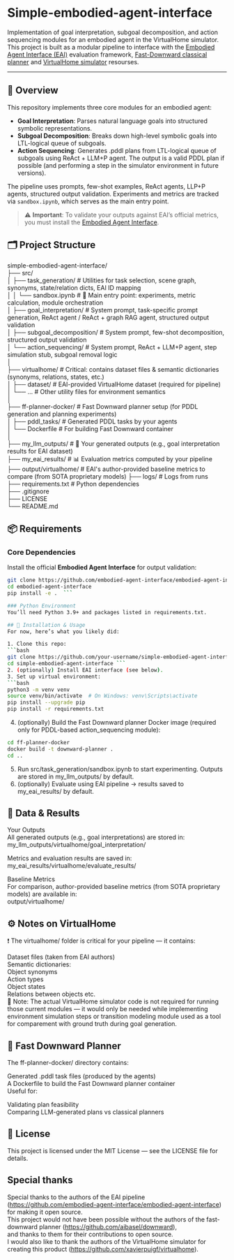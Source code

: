 # Simple-embodied-agent-interface

Implementation of goal interpretation, subgoal decomposition, and action sequencing modules for an embodied agent in the VirtualHome simulator.    
This project is built as a modular pipeline to interface with the [Embodied Agent Interface (EAI)](https://github.com/embodied-agent-interface/embodied-agent-interface) evaluation framework, [Fast-Downward classical planner](https://github.com/aibasel/downward) and [VirtualHome simulator](https://github.com/xavierpuigf/virtualhome) resourses.  

---

## 📌 Overview  

This repository implements three core modules for an embodied agent:  
- **Goal Interpretation**: Parses natural language goals into structured symbolic representations.  
- **Subgoal Decomposition**: Breaks down high-level symbolic goals into LTL-logical queue of subgoals.  
- **Action Sequencing**: Generates .pddl plans from LTL-logical queue of subgoals using ReAct + LLM+P agent. The output is a valid PDDL plan if possible (and performing a step in the simulator environment in future versions).  

The pipeline uses prompts, few-shot examples, ReAct agents, LLP+P agents, structured output validation. Experiments and metrics are tracked via `sandbox.ipynb`, which serves as the main entry point.  

> ⚠️ **Important**: To validate your outputs against EAI’s official metrics, you must install the [Embodied Agent Interface](https://github.com/embodied-agent-interface/embodied-agent-interface).  


## 🗂️ Project Structure  
simple-embodied-agent-interface/  
├── src/  
│ ├── task_generation/ # Utilities for task selection, scene graph, synonyms, state/relation dicts, EAI ID mapping  
│ │ └── sandbox.ipynb # 🎯 Main entry point: experiments, metric calculation, module orchestration  
│ ├── goal_interpretation/ # System prompt, task-specific prompt generation, ReAct agent / ReAct + graph RAG agent, structured output validation  
│ ├── subgoal_decomposition/ # System prompt, few-shot decomposition, structured output validation  
│ └── action_sequencing/ # System prompt, ReAct + LLM+P agent, step simulation stub, subgoal removal logic  
│    
├── virtualhome/ # Critical: contains dataset files & semantic dictionaries (synonyms, relations, states, etc.)  
│ ├── dataset/ # EAI-provided VirtualHome dataset (required for pipeline)  
│ └── ... # Other utility files for environment semantics  
│  
├── ff-planner-docker/ # Fast Downward planner setup (for PDDL generation and planning experiments)  
│ ├── pddl_tasks/ # Generated PDDL tasks by your agents  
│ └── Dockerfile # For building Fast Downward container  
│  
├── my_llm_outputs/ # 📁 Your generated outputs (e.g., goal interpretation results for EAI dataset)  
├── my_eai_results/ # 📊 Evaluation metrics computed by your pipeline  
├── output/virtualhome/ # EAI's author-provided baseline metrics to compare (from SOTA proprietary models)
├── logs/ # Logs from runs  
├── requirements.txt # Python dependencies  
├── .gitignore  
├── LICENSE  
└── README.md      

## 📦 Requirements  

### Core Dependencies  

Install the official **Embodied Agent Interface** for output validation:  
  
```bash  
git clone https://github.com/embodied-agent-interface/embodied-agent-interface.git  
cd embodied-agent-interface  
pip install -e .  ```

### Python Environment  
You’ll need Python 3.9+ and packages listed in requirements.txt.  

## 🚀 Installation & Usage  
For now, here’s what you likely did:  

1. Clone this repo:
```bash
git clone https://github.com/your-username/simple-embodied-agent-interface.git
cd simple-embodied-agent-interface ```
2. (optionally) Install EAI interface (see below).  
3. Set up virtual environment:
```bash
python3 -m venv venv
source venv/bin/activate  # On Windows: venv\Scripts\activate
pip install --upgrade pip
pip install -r requirements.txt
```
4. (optionally) Build the Fast Downward planner Docker image (required only for PDDL-based action_sequencing module):
```bash
cd ff-planner-docker
docker build -t downward-planner .
cd ..
```
5. Run src/task_generation/sandbox.ipynb to start experimenting. Outputs are stored in my_llm_outputs/ by default.
6. (optionally) Evaluate using EAI pipeline → results saved to my_eai_results/ by default.

## 📁 Data & Results  
Your Outputs  
All generated outputs (e.g., goal interpretations) are stored in:  
my_llm_outputs/virtualhome/goal_interpretation/

Metrics and evaluation results are saved in:  
my_eai_results/virtualhome/evaluate_results/

Baseline Metrics  
For comparison, author-provided baseline metrics (from SOTA proprietary models) are available in:  
output/virtualhome/

## ⚙️ Notes on VirtualHome  
❗ The virtualhome/ folder is critical for your pipeline — it contains:   

Dataset files (taken from EAI authors)  
Semantic dictionaries:  
Object synonyms  
Action types  
Object states  
Relations between objects
etc.  
🛑 Note: The actual VirtualHome simulator code is not required for running those current modules — it would only be needed while implementing environment simulation steps or transition modeling module used as a tool for comparement with ground truth during goal generation.

## 🧩 Fast Downward Planner  
The ff-planner-docker/ directory contains:  

Generated .pddl task files (produced by the agents)  
A Dockerfile to build the Fast Downward planner container  
Useful for:  

Validating plan feasibility  
Comparing LLM-generated plans vs classical planners
  
## 📜 License    
This project is licensed under the MIT License — see the LICENSE file for details.   

## Special thanks  

Special thanks to the authors of the EAI pipeline (https://github.com/embodied-agent-interface/embodied-agent-interface)   
for making it open source.  
This project would not have been possible without the authors of the fast-downward planner (https://github.com/aibasel/downward),   
and thanks to them for their contributions to open source.  
I would also like to thank the authors of the VirtualHome simulator for creating this product (https://github.com/xavierpuigf/virtualhome).
